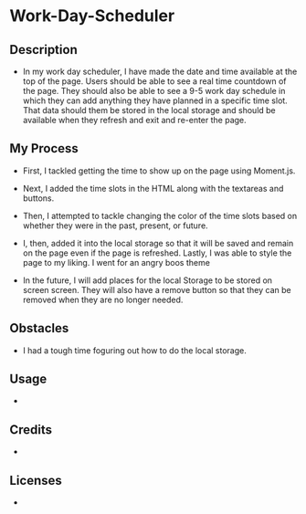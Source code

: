 # Work-Day-Scheduler

## Description
- In my work day scheduler, I have made the date and time available at the top of the page. Users should be able to see a real time countdown of the page. They should also be able to see a 9-5 work day schedule in which they can add anything they have planned in a specific time slot. That data should them be stored in the local storage and should be available when they refresh and exit and re-enter the page. 

## My Process
- First, I tackled getting the time to show up on the page using Moment.js.
- Next, I added the time slots in the HTML along with the textareas and buttons. 
- Then, I attempted to tackle changing the color of the time slots based on whether they were in the past, present, or future.
- I, then, added it into the local storage so that it will be saved and remain on the page even if the page is refreshed.
Lastly, I was able to style the page to my liking. I went for an angry boos theme

- In the future, I will add places for the local Storage to be stored on screen screen. They will also have a remove button so that they can be removed when they are no longer needed.

## Obstacles
- I had a tough time foguring out how to do the local storage. 

## Usage
- 

## Credits
- 

## Licenses
- 